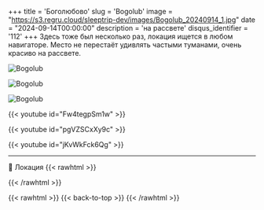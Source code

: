 +++
title = 'Боголюбово'
slug = 'Bogolub'
image = "https://s3.regru.cloud/sleeptrip-dev/images/Bogolub_20240914_1.jpg"
date = "2024-09-14T00:00:00"
description = 'на рассвете'
disqus_identifier = '112'
+++
Здесь тоже был несколько раз, локация ищется в любом навигаторе. Место не перестаёт удивлять частыми туманами, очень красиво на рассвете.

![Bogolub](https://s3.regru.cloud/sleeptrip-dev/images/Bogolub_20240914_2.jpg)

![Bogolub](https://s3.regru.cloud/sleeptrip-dev/images/Bogolub_20240914_3.jpg)

![Bogolub](https://s3.regru.cloud/sleeptrip-dev/images/Bogolub_20240914_4.jpg)

{{< youtube id="Fw4tegpSm1w" >}}

{{< youtube id="pgVZSCxXy9c" >}}

{{< youtube id="jKvWkFck6Qg" >}}

---

📍 Локация
{{< rawhtml >}}
<div class="yandex-map-container">
<script type="text/javascript" charset="utf-8" async src="https://api-maps.yandex.ru/services/constructor/1.0/js/?um=constructor%3A077367027456c82c23a26e1ea7b97af0f6394ebb07ac19ed9ac4de61eb5ecb8b&amp;width=800&amp;height=400&amp;lang=ru_RU&amp;scroll=true"></script>
</div>
{{< /rawhtml >}}

{{< rawhtml >}}
{{< back-to-top >}}
{{< /rawhtml >}}
